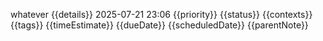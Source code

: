 whatever
{{details}}
2025-07-21
23:06
{{priority}}
{{status}}
{{contexts}}
{{tags}}
{{timeEstimate}}
{{dueDate}}
{{scheduledDate}}
{{parentNote}}